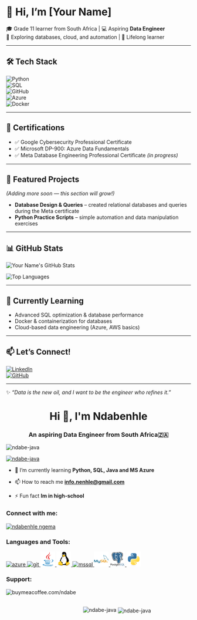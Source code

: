 # 👋 Hi, I’m [Your Name]  

🎓 Grade 11 learner from South Africa | 💻 Aspiring **Data Engineer**  
🚀 Exploring databases, cloud, and automation | 🌱 Lifelong learner  

---

## 🛠️ Tech Stack  
![Python](https://img.shields.io/badge/Python-3776AB?style=for-the-badge&logo=python&logoColor=white)  
![SQL](https://img.shields.io/badge/SQL-003B57?style=for-the-badge&logo=postgresql&logoColor=white)  
![GitHub](https://img.shields.io/badge/GitHub-181717?style=for-the-badge&logo=github&logoColor=white)  
![Azure](https://img.shields.io/badge/Azure-0078D4?style=for-the-badge&logo=microsoftazure&logoColor=white)  
![Docker](https://img.shields.io/badge/Docker-2496ED?style=for-the-badge&logo=docker&logoColor=white)  

---

## 📜 Certifications  
- ✅ Google Cybersecurity Professional Certificate  
- ✅ Microsoft DP-900: Azure Data Fundamentals  
- ✅ Meta Database Engineering Professional Certificate *(in progress)*  

---

## 📂 Featured Projects  
*(Adding more soon — this section will grow!)*  
- **Database Design & Queries** – created relational databases and queries during the Meta certificate  
- **Python Practice Scripts** – simple automation and data manipulation exercises  

---

## 📊 GitHub Stats  
![Your Name's GitHub Stats](https://github-readme-stats.vercel.app/api?username=ndabe-java&show_icons=true&locale=en)  

![Top Languages](https://github-readme-stats.vercel.app/api/top-langs?username=ndabe-java&show_icons=true&locale=en&layout=compact)  

---

## 🌱 Currently Learning  
- Advanced SQL optimization & database performance  
- Docker & containerization for databases  
- Cloud-based data engineering (Azure, AWS basics)  

---

## 📫 Let’s Connect!  
[![LinkedIn](https://img.shields.io/badge/LinkedIn-0A66C2?style=for-the-badge&logo=linkedin&logoColor=white)](https://linkedin.com/in/your-linkedin)  
[![GitHub](https://img.shields.io/badge/GitHub-181717?style=for-the-badge&logo=github&logoColor=white)](https://github.com/your-username)  

---

✨ *“Data is the new oil, and I want to be the engineer who refines it.”*  



<h1 align="center">Hi 👋, I'm Ndabenhle</h1>
<h3 align="center">An aspiring Data Engineer from South Africa🇿🇦</h3>

<p align="left"> <img src="https://komarev.com/ghpvc/?username=ndabe-java&label=Profile%20views&color=0e75b6&style=flat" alt="ndabe-java" /> </p>

<p align="left"> <a href="https://github.com/ryo-ma/github-profile-trophy"><img src="https://github-profile-trophy.vercel.app/?username=ndabe-java" alt="ndabe-java" /></a> </p>

- 🌱 I’m currently learning **Python, SQL, Java and MS Azure**

- 📫 How to reach me **info.nenhle@gmail.com**

- ⚡ Fun fact **Im in high-school**

<h3 align="left">Connect with me:</h3>
<p align="left">
<a href="https://linkedin.com/in/ndabenhle ngema" target="blank"><img align="center" src="https://raw.githubusercontent.com/rahuldkjain/github-profile-readme-generator/master/src/images/icons/Social/linked-in-alt.svg" alt="ndabenhle ngema" height="30" width="40" /></a>
</p>

<h3 align="left">Languages and Tools:</h3>
<p align="left"> <a href="https://azure.microsoft.com/en-in/" target="_blank" rel="noreferrer"> <img src="https://www.vectorlogo.zone/logos/microsoft_azure/microsoft_azure-icon.svg" alt="azure" width="40" height="40"/> </a> <a href="https://git-scm.com/" target="_blank" rel="noreferrer"> <img src="https://www.vectorlogo.zone/logos/git-scm/git-scm-icon.svg" alt="git" width="40" height="40"/> </a> <a href="https://www.java.com" target="_blank" rel="noreferrer"> <img src="https://raw.githubusercontent.com/devicons/devicon/master/icons/java/java-original.svg" alt="java" width="40" height="40"/> </a> <a href="https://www.linux.org/" target="_blank" rel="noreferrer"> <img src="https://raw.githubusercontent.com/devicons/devicon/master/icons/linux/linux-original.svg" alt="linux" width="40" height="40"/> </a> <a href="https://www.microsoft.com/en-us/sql-server" target="_blank" rel="noreferrer"> <img src="https://www.svgrepo.com/show/303229/microsoft-sql-server-logo.svg" alt="mssql" width="40" height="40"/> </a> <a href="https://www.mysql.com/" target="_blank" rel="noreferrer"> <img src="https://raw.githubusercontent.com/devicons/devicon/master/icons/mysql/mysql-original-wordmark.svg" alt="mysql" width="40" height="40"/> </a> <a href="https://www.postgresql.org" target="_blank" rel="noreferrer"> <img src="https://raw.githubusercontent.com/devicons/devicon/master/icons/postgresql/postgresql-original-wordmark.svg" alt="postgresql" width="40" height="40"/> </a> <a href="https://www.python.org" target="_blank" rel="noreferrer"> <img src="https://raw.githubusercontent.com/devicons/devicon/master/icons/python/python-original.svg" alt="python" width="40" height="40"/> </a> </p>

<h3 align="left">Support:</h3>
<p><a href="https://www.buymeacoffee.com/buymeacoffee.com/ndabe"> <img align="left" src="https://cdn.buymeacoffee.com/buttons/v2/default-yellow.png" height="50" width="210" alt="buymeacoffee.com/ndabe" /></a></p><br><br>

<p><img align="left" src="https://github-readme-stats.vercel.app/api/top-langs?username=ndabe-java&show_icons=true&locale=en&layout=compact" alt="ndabe-java" /></p>

<p>&nbsp;<img align="center" src="https://github-readme-stats.vercel.app/api?username=ndabe-java&show_icons=true&locale=en" alt="ndabe-java" /></p>
